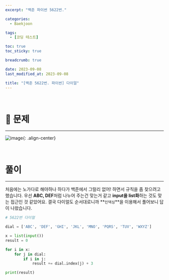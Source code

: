 ```yaml
---
excerpt: "백준 파이썬 5622번."

categories:
  - Baekjoon

tags:
  - [코딩 테스트]

toc: true
toc_sticky: true

breadcrumb: true

date: 2023-09-08
last_modified_at: 2023-09-08

title: "[백준 5622번. 파이썬] 다이얼"
---
```


<br>

# 📌 문제
---

![image](https://github.com/novicedata/colab_practice/assets/88019539/d5a0bbdb-c57b-43ce-baac-c38b3025d0dc){: .align-center}

<br>

# 풀이
---

처음에는 노가다로 해야하나 하다가 백준에서 그럴리 없어! 하면서 규칙을 좀 찾으려고 했습니다. 우선 **ABC, DEF**처럼 나누어 주는건 맞는거 같고 **input을 list화**하는 것도 맞는 접근인 것 같았어요. 결국 다이얼도 순서대로니까 **`인덱싱`**을 이용해서 풀어보니 답이 나왔습니다.

```python
# 5622번 다이얼

dial = ['ABC', 'DEF', 'GHI', 'JKL', 'MNO', 'PQRS', 'TUV', 'WXYZ']

x = list(input())
result = 0

for i in x:
    for j in dial:
        if i in j:
            result += dial.index(j) + 3

print(result)
```
